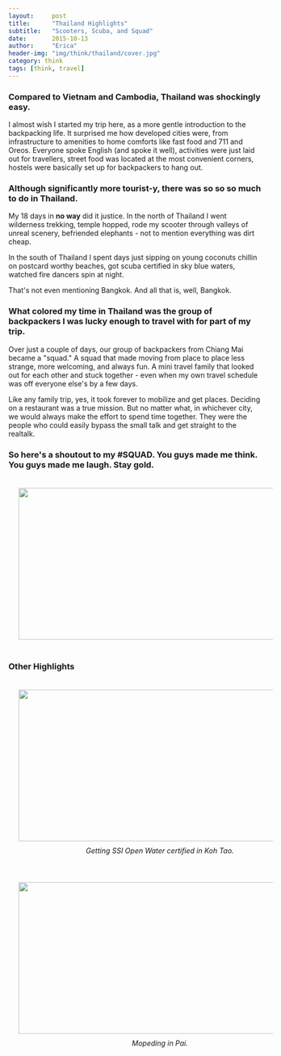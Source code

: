 ```yaml
---
layout:     post
title:      "Thailand Highlights"
subtitle:   "Scooters, Scuba, and Squad"
date:       2015-10-13
author:     "Erica"
header-img: "img/think/thailand/cover.jpg"
category: think
tags: [think, travel]
---
```


<h3 class="section-heading">Compared to Vietnam and Cambodia, Thailand was shockingly easy.</h3>

I almost wish I started my trip here, as a more gentle introduction to the backpacking life. It surprised me how developed cities were, from infrastructure to amenities to home comforts like fast food and 711 and Oreos. Everyone spoke English (and spoke it well), activities were just laid out for travellers, street food was located at the most convenient corners, hostels were basically set up for backpackers to hang out.

<h3>Although significantly more tourist-y, there was so so so much to do in Thailand.</h3> My 18 days in <b>no way</b> did it justice. In the north of Thailand I went wilderness trekking, temple hopped, rode my scooter through valleys of unreal scenery, befriended elephants - not to mention everything was dirt cheap. 

In the south of Thailand I spent days just sipping on young coconuts chillin on postcard worthy beaches, got scuba certified in sky blue waters, watched fire dancers spin at night.

That's not even mentioning Bangkok. And all that is, well, Bangkok.

<h3>What colored my time in Thailand was the group of backpackers I was lucky enough to travel with for part of my trip.</h3>

Over just a couple of days, our group of backpackers from Chiang Mai became a "squad." A squad that made moving from place to place less strange, more welcoming, and always fun. A mini travel family that looked out for each other and stuck together - even when my own travel schedule was off everyone else's by a few days.

Like any family trip, yes, it took forever to mobilize and get places. Deciding on a restaurant was a true mission. But no matter what, in whichever city, we would always make the effort to spend time together. They were the people who could easily bypass the small talk and get straight to the realtalk.

<h3>So here's a shoutout to my #SQUAD. You guys made me think. You guys made me laugh. Stay gold.</h3>

<center>
  <img src="{{site.url}}/img/think/thailand/squad.jpg" height="300px" width="600px" style="padding:20px;display:inline-block"/>
</center>

<h3>Other Highlights</h3>
<center>
  <img src="{{site.url}}/img/think/thailand/scuba.jpg" height="300px" width="600px" style="padding:20px;display:inline-block"/>
  <p style="margin-top:-10px;padding-bottom:20px;width:600px"><i>Getting SSI Open Water certified in Koh Tao.</i></p>
</center>

<center>
  <img src="{{site.url}}/img/think/thailand/scooter.JPG" height="300px" width="600px" style="padding:20px;display:inline-block"/>
  <p style="margin-top:-10px;padding-bottom:20px;width:600px"><i>Mopeding in Pai.</i></p>
</center>
